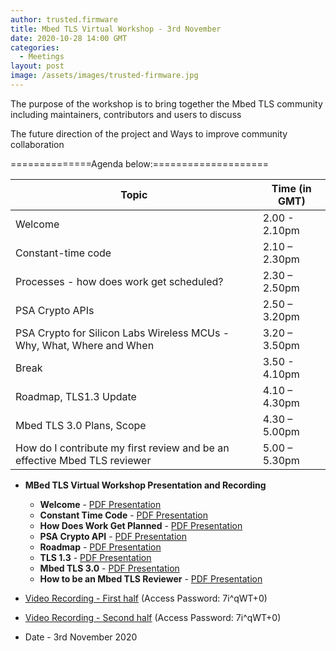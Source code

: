 ```yaml
---
author: trusted.firmware
title: Mbed TLS Virtual Workshop - 3rd November
date: 2020-10-28 14:00 GMT
categories:
  - Meetings
layout: post
image: /assets/images/trusted-firmware.jpg
---
```

The purpose of the workshop is to bring together the Mbed TLS community including maintainers, contributors and users to discuss

The future direction of the project and
Ways to improve community collaboration

==============Agenda below:====================

|Topic | Time (in GMT) |
| ------------------------------------------------------------------------ | ------------- |
|Welcome | 2.00 - 2.10pm |
|Constant-time code | 2.10 – 2.30pm |
|Processes - how does work get scheduled? | 2.30 – 2.50pm |
|PSA Crypto APIs | 2.50 – 3.20pm |
|PSA Crypto for Silicon Labs Wireless MCUs - Why, What, Where and When | 3.20 – 3.50pm |
|Break | 3.50 - 4.10pm |        
|Roadmap, TLS1.3 Update | 4.10 – 4.30pm |
|Mbed TLS 3.0 Plans, Scope | 4.30 – 5.00pm |
|How do I contribute my first review and be an effective Mbed TLS reviewer | 5.00 – 5.30pm |


* **MBed TLS Virtual Workshop Presentation and Recording** 
  * **Welcome** - [PDF Presentation](/docs/1_Welcome.pdf)
  * **Constant Time Code** - [PDF Presentation](/docs/2_ConstantTimeCode.pdf)
  * **How Does Work Get Planned** - [PDF Presentation](/docs/3_HowDoesWorkGetPlanned.pdf)
  * **PSA Crypto API** - [PDF Presentation](/docs/4_PSACryptoAPI.pdf)
  * **Roadmap** - [PDF Presentation](/docs/6_Roadmap.pdf)
  * **TLS 1.3** - [PDF Presentation](/docs/6_TLS1.3.pdf)
  * **Mbed TLS 3.0** - [PDF Presentation](/docs/7_MbedTLS3.0.pdf)
  * **How to be an Mbed TLS Reviewer** - [PDF Presentation](/docs/HowToBeAnMbedTLSReviewer.pdf)


* [Video Recording - First half](https://linaro-org.zoom.us/rec/share/UZzAtlr-l5g4SCKgeGms9jQ3FoS8QMvbjdds78_Alvu3xfy_RzOitqgadNzuCCgq.WaTIp9TQIivLdX1s) (Access Password: 7i^qWT+0)
* [Video Recording - Second half](https://linaro-org.zoom.us/rec/play/WhGaCHEsKIdTFUQbnBG4QECUFtispTx-9xP-H4GsCoN1GovkG80CgpdeKauKvg2Iw2B7phbAaPDBfU96.783bi0u_2WHtGT3d?startTime=1604419997000) (Access Password: 7i^qWT+0)
* Date - 3rd November 2020
